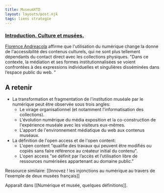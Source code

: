 ```yaml
---
title: MuseumXTD
layout: layouts/post.njk
tags: liens strategie
---
```


### [Introduction. Culture et musées.](https://journals.openedition.org/culturemusees/4381)

[Florence Andreacola](http://andreacola.fr/) affirme que l'utilisation du numérique change la donne de l'accessibilité des contenus culturels, qui ne sont plus tellement dépendants du contact direct avec les collections physiques. "Dans ce contexte, la médiation et ses formes institutionnalisées se voient confrontées à des expressions individuelles et singulières disséminées dans l’espace public du web. "

## A retenir
 - La transformation et fragmentation de l'institution muséale par le numérique peut être observée sous trois angles: 
	 - Le virage organisationnel (et notamment l'informatisation des collections). 
	 - L'évolution numérique du média exposition et la co-construction de l'expérience muséale avec les visiteurs eux-mêmes.
	 - L'apport de l'environnement médiatique du web aux contenus muséaux. 
- La définition de l'open access et de l'open content: 
	- L'open content "qualifie des travaux qui peuvent être modifiés ou copiés sans faire référence au créateur initial du contenu".
	- L'open access "se définit par l’accès et l’utilisation libre de ressources numérisées appartenant au domaine public." 

Ressource similaire: [[Innovez ! les injonctions au numérique au travers de l'exemple de deux musées français]]

Apparaît dans [[Numérique et musée, quelques définitions]]. 
